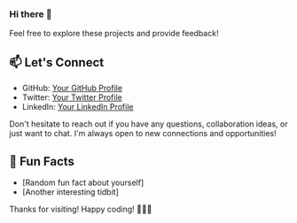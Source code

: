 ### Hi there 👋

<!--
**Emilza07/Emilza07** is a ✨ _special_ ✨ repository because its `README.md` (this file) appears on your GitHub profile.

Here are some ideas to get you started:
# [Emil]

[![GitHub followers](https://img.shields.io/github/followers/your-username?style=social)](https://github.com/your-username)
[![Twitter Follow](https://img.shields.io/twitter/follow/your-twitter?style=social)](https://twitter.com/your-twitter)
[![LinkedIn](https://img.shields.io/badge/LinkedIn-YourName-blue)](https://www.linkedin.com/in/your-linkedin/)

## 👋 Hello World!

Welcome to my GitHub profile! I'm [Your Name], a passionate [Your Profession/Title] based in [Your Location]. I love [Your Interests/Hobbies], and I'm always exploring new technologies and working on exciting projects.

## 🔧 Technologies & Tools

- **Languages:** [List of programming languages you work with]
- **Frameworks:** [List of frameworks you specialize in]
- **Tools:** [Any specific tools or software you frequently use]

## 🌱 Currently Learning

I'm currently focusing on improving my skills in [Specific Skill or Technology]. Always excited to learn and grow in the ever-evolving tech landscape.

## 🚀 Projects

Here are some projects I'm proud of:

1. [Project Name](https://github.com/your-username/project-name) - Brief description.
2. [Project Name](https://github.com/your-username/project-name) - Brief description.
   <!-- Add more projects as needed -->

Feel free to explore these projects and provide feedback!

## 📫 Let's Connect

- GitHub: [Your GitHub Profile](https://github.com/your-username)
- Twitter: [Your Twitter Profile](https://twitter.com/your-twitter)
- LinkedIn: [Your LinkedIn Profile](https://www.linkedin.com/in/your-linkedin/)

Don't hesitate to reach out if you have any questions, collaboration ideas, or just want to chat. I'm always open to new connections and opportunities!

## 🌟 Fun Facts

- [Random fun fact about yourself]
- [Another interesting tidbit]

Thanks for visiting! Happy coding! 👩‍💻🚀
